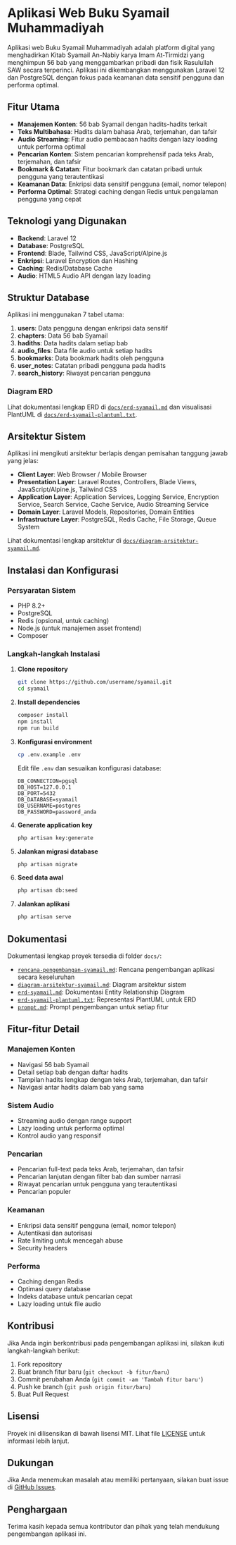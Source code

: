 # Aplikasi Web Buku Syamail Muhammadiyah

Aplikasi web Buku Syamail Muhammadiyah adalah platform digital yang menghadirkan Kitab Syamail An-Nabiy karya Imam At-Tirmidzi yang menghimpun 56 bab yang menggambarkan pribadi dan fisik Rasulullah SAW secara terperinci. Aplikasi ini dikembangkan menggunakan Laravel 12 dan PostgreSQL dengan fokus pada keamanan data sensitif pengguna dan performa optimal.

## Fitur Utama

- **Manajemen Konten**: 56 bab Syamail dengan hadits-hadits terkait
- **Teks Multibahasa**: Hadits dalam bahasa Arab, terjemahan, dan tafsir
- **Audio Streaming**: Fitur audio pembacaan hadits dengan lazy loading untuk performa optimal
- **Pencarian Konten**: Sistem pencarian komprehensif pada teks Arab, terjemahan, dan tafsir
- **Bookmark & Catatan**: Fitur bookmark dan catatan pribadi untuk pengguna yang terautentikasi
- **Keamanan Data**: Enkripsi data sensitif pengguna (email, nomor telepon)
- **Performa Optimal**: Strategi caching dengan Redis untuk pengalaman pengguna yang cepat

## Teknologi yang Digunakan

- **Backend**: Laravel 12
- **Database**: PostgreSQL
- **Frontend**: Blade, Tailwind CSS, JavaScript/Alpine.js
- **Enkripsi**: Laravel Encryption dan Hashing
- **Caching**: Redis/Database Cache
- **Audio**: HTML5 Audio API dengan lazy loading

## Struktur Database

Aplikasi ini menggunakan 7 tabel utama:

1. **users**: Data pengguna dengan enkripsi data sensitif
2. **chapters**: Data 56 bab Syamail
3. **hadiths**: Data hadits dalam setiap bab
4. **audio_files**: Data file audio untuk setiap hadits
5. **bookmarks**: Data bookmark hadits oleh pengguna
6. **user_notes**: Catatan pribadi pengguna pada hadits
7. **search_history**: Riwayat pencarian pengguna

### Diagram ERD

Lihat dokumentasi lengkap ERD di [`docs/erd-syamail.md`](docs/erd-syamail.md) dan visualisasi PlantUML di [`docs/erd-syamail-plantuml.txt`](docs/erd-syamail-plantuml.txt).

## Arsitektur Sistem

Aplikasi ini mengikuti arsitektur berlapis dengan pemisahan tanggung jawab yang jelas:

- **Client Layer**: Web Browser / Mobile Browser
- **Presentation Layer**: Laravel Routes, Controllers, Blade Views, JavaScript/Alpine.js, Tailwind CSS
- **Application Layer**: Application Services, Logging Service, Encryption Service, Search Service, Cache Service, Audio Streaming Service
- **Domain Layer**: Laravel Models, Repositories, Domain Entities
- **Infrastructure Layer**: PostgreSQL, Redis Cache, File Storage, Queue System

Lihat dokumentasi lengkap arsitektur di [`docs/diagram-arsitektur-syamail.md`](docs/diagram-arsitektur-syamail.md).

## Instalasi dan Konfigurasi

### Persyaratan Sistem

- PHP 8.2+
- PostgreSQL
- Redis (opsional, untuk caching)
- Node.js (untuk manajemen asset frontend)
- Composer

### Langkah-langkah Instalasi

1. **Clone repository**
   ```bash
   git clone https://github.com/username/syamail.git
   cd syamail
   ```

2. **Install dependencies**
   ```bash
   composer install
   npm install
   npm run build
   ```

3. **Konfigurasi environment**
   ```bash
   cp .env.example .env
   ```
   
   Edit file `.env` dan sesuaikan konfigurasi database:
   ```env
   DB_CONNECTION=pgsql
   DB_HOST=127.0.0.1
   DB_PORT=5432
   DB_DATABASE=syamail
   DB_USERNAME=postgres
   DB_PASSWORD=password_anda
   ```

4. **Generate application key**
   ```bash
   php artisan key:generate
   ```

5. **Jalankan migrasi database**
   ```bash
   php artisan migrate
   ```

6. **Seed data awal**
   ```bash
   php artisan db:seed
   ```

7. **Jalankan aplikasi**
   ```bash
   php artisan serve
   ```

## Dokumentasi

Dokumentasi lengkap proyek tersedia di folder `docs/`:

- [`rencana-pengembangan-syamail.md`](docs/rencana-pengembangan-syamail.md): Rencana pengembangan aplikasi secara keseluruhan
- [`diagram-arsitektur-syamail.md`](docs/diagram-arsitektur-syamail.md): Diagram arsitektur sistem
- [`erd-syamail.md`](docs/erd-syamail.md): Dokumentasi Entity Relationship Diagram
- [`erd-syamail-plantuml.txt`](docs/erd-syamail-plantuml.txt): Representasi PlantUML untuk ERD
- [`prompt.md`](docs/prompt.md): Prompt pengembangan untuk setiap fitur

## Fitur-fitur Detail

### Manajemen Konten

- Navigasi 56 bab Syamail
- Detail setiap bab dengan daftar hadits
- Tampilan hadits lengkap dengan teks Arab, terjemahan, dan tafsir
- Navigasi antar hadits dalam bab yang sama

### Sistem Audio

- Streaming audio dengan range support
- Lazy loading untuk performa optimal
- Kontrol audio yang responsif

### Pencarian

- Pencarian full-text pada teks Arab, terjemahan, dan tafsir
- Pencarian lanjutan dengan filter bab dan sumber narrasi
- Riwayat pencarian untuk pengguna yang terautentikasi
- Pencarian populer

### Keamanan

- Enkripsi data sensitif pengguna (email, nomor telepon)
- Autentikasi dan autorisasi
- Rate limiting untuk mencegah abuse
- Security headers

### Performa

- Caching dengan Redis
- Optimasi query database
- Indeks database untuk pencarian cepat
- Lazy loading untuk file audio

## Kontribusi

Jika Anda ingin berkontribusi pada pengembangan aplikasi ini, silakan ikuti langkah-langkah berikut:

1. Fork repository
2. Buat branch fitur baru (`git checkout -b fitur/baru`)
3. Commit perubahan Anda (`git commit -am 'Tambah fitur baru'`)
4. Push ke branch (`git push origin fitur/baru`)
5. Buat Pull Request

## Lisensi

Proyek ini dilisensikan di bawah lisensi MIT. Lihat file [LICENSE](LICENSE) untuk informasi lebih lanjut.

## Dukungan

Jika Anda menemukan masalah atau memiliki pertanyaan, silakan buat issue di [GitHub Issues](https://github.com/username/syamail/issues).

## Penghargaan

Terima kasih kepada semua kontributor dan pihak yang telah mendukung pengembangan aplikasi ini.

